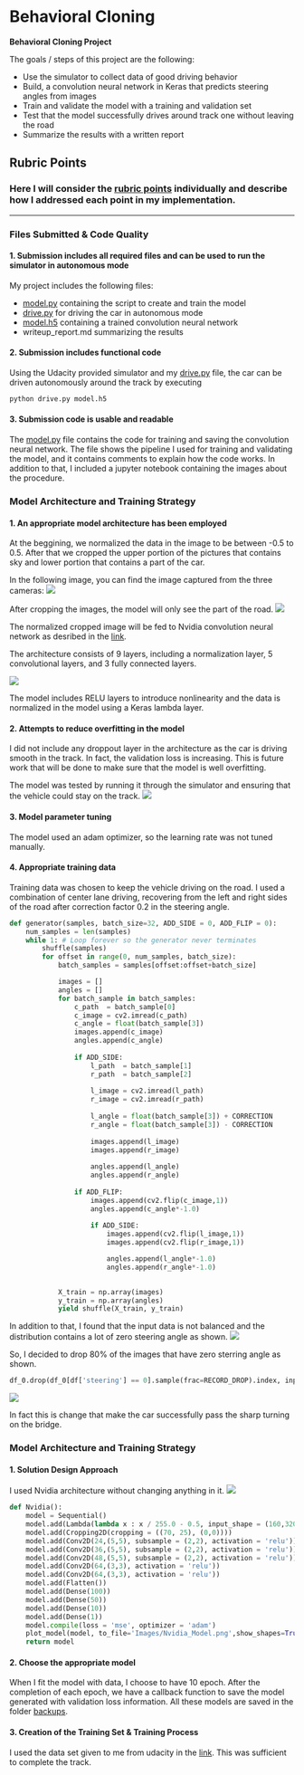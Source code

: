 # **Behavioral Cloning** 
**Behavioral Cloning Project**

The goals / steps of this project are the following:
* Use the simulator to collect data of good driving behavior
* Build, a convolution neural network in Keras that predicts steering angles from images
* Train and validate the model with a training and validation set
* Test that the model successfully drives around track one without leaving the road
* Summarize the results with a written report


## Rubric Points
### Here I will consider the [rubric points](https://review.udacity.com/#!/rubrics/432/view) individually and describe how I addressed each point in my implementation.  

---
### Files Submitted & Code Quality

#### 1. Submission includes all required files and can be used to run the simulator in autonomous mode

My project includes the following files:
* [model.py](model.py) containing the script to create and train the model
* [drive.py](drive.py) for driving the car in autonomous mode
* [model.h5](model.h5) containing a trained convolution neural network 
* writeup_report.md summarizing the results

#### 2. Submission includes functional code
Using the Udacity provided simulator and my [drive.py](drive.py) file, the car can be driven autonomously around the track by executing 
```sh
python drive.py model.h5
```

#### 3. Submission code is usable and readable

The [model.py](model.py) file contains the code for training and saving the convolution neural network. The file shows the pipeline I used for training and validating the model, and it contains comments to explain how the code works. In addition to that, I included a jupyter notebook containing the images about the procedure.

### Model Architecture and Training Strategy

#### 1. An appropriate model architecture has been employed
At the beggining, we normalized the data in the image to be between -0.5 to 0.5. After that we cropped the upper portion of the pictures that contains sky and lower portion that contains a part of the car.

In the following image, you can find the image captured from the three cameras:
![](Images/CameraImages_Original.png)

After cropping the images, the model will only see the part of the road.
![](Images/CameraImages_Cropped.png)


The normalized cropped image will be fed to Nvidia convolution neural network as desribed in the [link](https://developer.nvidia.com/blog/deep-learning-self-driving-cars/). 

The architecture consists of 9 layers, including a normalization layer, 5 convolutional layers, and 3 fully connected layers.

![](Images/Nvidia_Model.png)

The model includes RELU layers to introduce nonlinearity and the data is normalized in the model using a Keras lambda layer. 

#### 2. Attempts to reduce overfitting in the model
I did not include any droppout layer in the architecture as the car is driving smooth in the track. In fact, the validation loss is increasing. This is future work that will be done to make sure that the model is well overfitting.

The model was tested by running it through the simulator and ensuring that the vehicle could stay on the track.
![](Image/MSE)

#### 3. Model parameter tuning

The model used an adam optimizer, so the learning rate was not tuned manually.

#### 4. Appropriate training data

Training data was chosen to keep the vehicle driving on the road. I used a combination of center lane driving, recovering from the left and right sides of the road after correction factor 0.2 in the steering angle.
```python
def generator(samples, batch_size=32, ADD_SIDE = 0, ADD_FLIP = 0):
    num_samples = len(samples)
    while 1: # Loop forever so the generator never terminates
        shuffle(samples)
        for offset in range(0, num_samples, batch_size):
            batch_samples = samples[offset:offset+batch_size]

            images = []
            angles = []
            for batch_sample in batch_samples:
                c_path  = batch_sample[0]
                c_image = cv2.imread(c_path)
                c_angle = float(batch_sample[3])
                images.append(c_image)
                angles.append(c_angle)
                                                  
                if ADD_SIDE:
                    l_path  = batch_sample[1]
                    r_path  = batch_sample[2]
                    
                    l_image = cv2.imread(l_path)
                    r_image = cv2.imread(r_path) 
                    
                    l_angle = float(batch_sample[3]) + CORRECTION
                    r_angle = float(batch_sample[3]) - CORRECTION
                    
                    images.append(l_image)
                    images.append(r_image)
                    
                    angles.append(l_angle)
                    angles.append(r_angle)
                    
                if ADD_FLIP:
                    images.append(cv2.flip(c_image,1))
                    angles.append(c_angle*-1.0)
                    
                    if ADD_SIDE:
                        images.append(cv2.flip(l_image,1))
                        images.append(cv2.flip(r_image,1))

                        angles.append(l_angle*-1.0)
                        angles.append(r_angle*-1.0)

            
            X_train = np.array(images)
            y_train = np.array(angles)
            yield shuffle(X_train, y_train)
```

In addition to that, I found that the input data is not balanced and the distribution contains a lot of zero steering angle as shown.
![](Images/SteeringAngle.png) 

So, I decided to drop 80% of the images that have zero sterring angle as shown.
```python
df_0.drop(df_0[df['steering'] == 0].sample(frac=RECORD_DROP).index, inplace = True)
```
![](Images/SteeringAngle_Updated.png) 

In fact this is change that make the car successfully pass the sharp turning on the bridge.

### Model Architecture and Training Strategy

#### 1. Solution Design Approach
I used Nvidia architecture without changing anything in it.
![](https://developer.nvidia.com/blog/parallelforall/wp-content/uploads/2016/08/cnn-architecture-624x890.png)

```python
def Nvidia():
    model = Sequential()
    model.add(Lambda(lambda x : x / 255.0 - 0.5, input_shape = (160,320,3)))
    model.add(Cropping2D(cropping = ((70, 25), (0,0))))
    model.add(Conv2D(24,(5,5), subsample = (2,2), activation = 'relu'))
    model.add(Conv2D(36,(5,5), subsample = (2,2), activation = 'relu'))
    model.add(Conv2D(48,(5,5), subsample = (2,2), activation = 'relu'))
    model.add(Conv2D(64,(3,3), activation = 'relu'))
    model.add(Conv2D(64,(3,3), activation = 'relu'))
    model.add(Flatten())
    model.add(Dense(100))
    model.add(Dense(50))
    model.add(Dense(10))
    model.add(Dense(1))
    model.compile(loss = 'mse', optimizer = 'adam')
    plot_model(model, to_file='Images/Nvidia_Model.png',show_shapes=True, rankdir='TB');
    return model
```
#### 2. Choose the appropriate model
When I fit the model with data, I choose to have 10 epoch. After the completion of each epoch, we have a callback function to save the model generated with validation loss information. All these models are saved in the folder [backups](backups).


#### 3. Creation of the Training Set & Training Process
I used the data set given to me from udacity in the [link](https://d17h27t6h515a5.cloudfront.net/topher/2016/December/584f6edd_data/data.zip). This was sufficient to complete the track.

